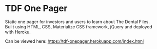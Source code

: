 # TDF One Pager
Static one pager for investors and users to learn about The Dental Files. Built using HTML, CSS, Materialize CSS framework, jQuery and deployed with Heroku.

Can be viewed here: https://tdf-onepager.herokuapp.com/index.html
